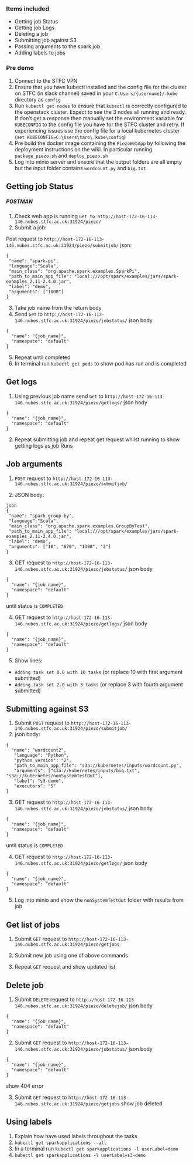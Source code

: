 ### Items included
* Getting job Status
* Getting job Logs
* Deleting a job
* Submitting job against S3
* Passing arguments to the spark job
* Adding labels to jobs


### Pre demo
1. Connect to the STFC VPN
2. Ensure that you have kubectl installed and the config file for the cluster on STFC (in slack channel) saved in your `C:Users/{username}/.kube` directory as `config`
3. Run `kubectl get nodes` to ensure that `kubectl` is correctly configured to the openstack cluster. Expect to see the 3 nodes all running and ready. If don't get a response then manually set the environment variable for `KUBECONFIG` to the config file you have for the STFC cluster and retry. If experiencing issues use the config file for a local kubernetes cluster
(`set KUBECONFIG=C:\Users\taro\.kube\config`)
4. Pre build the docker image containing the `PiezoWebApp` by following the deployment instructions on the wiki. In particular running `package_piezo.sh` and `deploy_piezo.sh`
5. Log into minio server and ensure that the output folders are all empty but the input folder contains `wordcount.py` and `big.txt`


## Getting job Status
##### POSTMAN
1. Check web app is running `Get to http://host-172-16-113-146.nubes.stfc.ac.uk:31924/piezo/`
2. Submit a job:

Post request to `http://host-172-16-113-146.nubes.stfc.ac.uk:31924/piezo/submitjob/`
json:
```
{
 "name": "spark-pi",
 "language":"Scala",
 "main_class": "org.apache.spark.examples.SparkPi",
 "path_to_main_app_file": "local:///opt/spark/examples/jars/spark-examples_2.11-2.4.0.jar",
 "label": "demo",
 "arguments": ["1000"]
}
```

3. Take job name from the return body
4. Send `Get` to `http://host-172-16-113-146.nubes.stfc.ac.uk:31924/piezo/jobstatus/`
json body
```
{
  "name": "{job_name}",
  "namespace": "default"
}
```
5. Repeat until completed
6. In terminal run `kubectl get pods` to show pod has run and is completed

## Get logs
1. Using previous job name send `Get` to `http://host-172-16-113-146.nubes.stfc.ac.uk:31924/piezo/getlogs/`
json body
```
{
  "name": "{job_name}",
  "namespace": "default"
}
```
2. Repeat submitting job and repeat get request whilst running to show getting logs as job Runs

## Job arguments

1. `POST` request to `http://host-172-16-113-146.nubes.stfc.ac.uk:31924/piezo/submitjob/`

2. JSON body:
 ```
 json
{
  "name": "spark-group-by",
  "language":"Scala",
  "main_class": "org.apache.spark.examples.GroupByTest",
  "path_to_main_app_file": "local:///opt/spark/examples/jars/spark-examples_2.11-2.4.0.jar",
  "label": "demo",
  "arguments": ["10", "670", "1300", "3"]
}
```

3. GET request to `http://host-172-16-113-146.nubes.stfc.ac.uk:31924/piezo/jobstatus/`
json body
```
{
  "name": "{job_name}",
  "namespace": "default"
}
```
until status is `COMPLETED`

4. GET request to `http://host-172-16-113-146.nubes.stfc.ac.uk:31924/piezo/getlogs/`
json body
```
{
  "name": "{job_name}",
  "namespace": "default"
}
```

5. Show lines:
* `Adding task set 0.0 with 10 tasks` (or replace 10 with first argument submitted)
* `Adding task set 2.0 with 3 tasks` (or replace 3 with fourth argument submitted)

## Submitting against S3
1. Submit `POST` request to `http://host-172-16-113-146.nubes.stfc.ac.uk:31924/piezo/submitjob/`
2. json body:
```
{
  "name": "wordcount2",
   "language": "Python",
   "python_version": "2",
   "path_to_main_app_file": "s3a://kubernetes/inputs/wordcount.py",
   "arguments": ["s3a://kubernetes/inputs/big.txt", "s3a://kubernetes/nonSystemTestOut"],
   "label": "s3-demo",
   "executors": "5"
}
```

3. GET request to `http://host-172-16-113-146.nubes.stfc.ac.uk:31924/piezo/jobstatus/`
json body
```
{
  "name": "{job_name}",
  "namespace": "default"
}
```
 until status is `COMPLETED`

4. GET request to `http://host-172-16-113-146.nubes.stfc.ac.uk:31924/piezo/getlogs/`
json body
```
{
  "name": "{job_name}",
  "namespace": "default"
}
```

5. Log into minio and show the `nonSystemTestOut` folder with results from job

## Get list of jobs

1. Submit `GET` request to `http://host-172-16-113-146.nubes.stfc.ac.uk:31924/piezo/getjobs`

2. Submit new job using one of above commands

3. Repeat `GET` request and show updated list

## Delete job

1. Submit `DELETE` request to `http://host-172-16-113-146.nubes.stfc.ac.uk:31924/piezo/deletejob/`
json body
```
{
  "name": "{job_name}",
  "namespace": "default"
}
```

2. Submit `GET` request to `http://host-172-16-113-146.nubes.stfc.ac.uk:31924/piezo/jobstatus/`
json body
```
{
  "name": "{job_name}",
  "namespace": "default"
}
```
 show 404 error

3. Submit `GET` request to `http://host-172-16-113-146.nubes.stfc.ac.uk:31924/piezo/getjobs` show job deleted

## Using labels

1. Explain how have used labels throughout the tasks
2. `kubectl get sparkapplications --all`
2. In a terminal run `kubectl get sparkapplications -l userLabel=demo`
3. `kubectl get sparkapplications -l userLabel=s3-demo`
